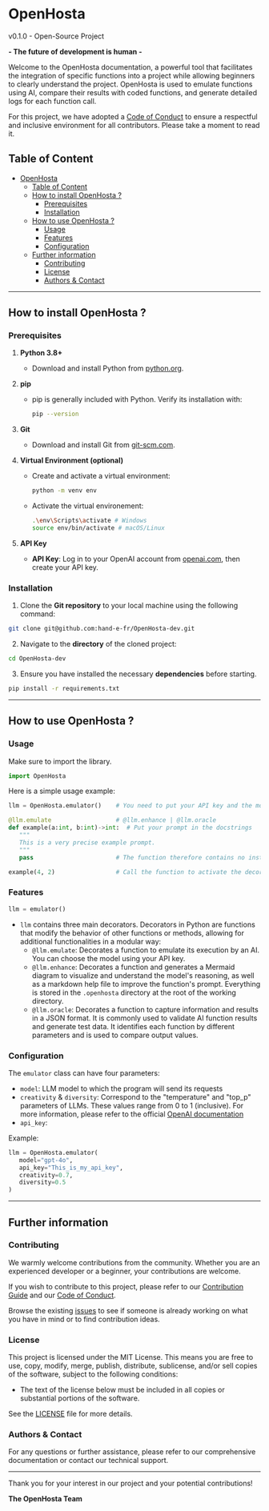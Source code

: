 # OpenHosta 
v0.1.0 - Open-Source Project

**- The future of development is human -**

Welcome to the OpenHosta documentation, a powerful tool that facilitates the integration of specific functions into a project while allowing beginners to clearly understand the project. OpenHosta is used to emulate functions using AI, compare their results with coded functions, and generate detailed logs for each function call.

For this project, we have adopted a [Code of Conduct](CODE_OF_CONDUCT.md) to ensure a respectful and inclusive environment for all contributors. Please take a moment to read it.

## Table of Content

- [OpenHosta](#openhosta)
  - [Table of Content](#table-of-content)
  - [How to install OpenHosta ?](#how-to-install-openhosta-)
    - [Prerequisites](#prerequisites)
    - [Installation](#installation)
  - [How to use OpenHosta ?](#how-to-use-openhosta-)
    - [Usage](#usage)
    - [Features](#features)
    - [Configuration](#configuration)
  - [Further information](#further-information)
    - [Contributing](#contributing)
    - [License](#license)
    - [Authors \& Contact](#authors--contact)

---

## How to install OpenHosta ?

### Prerequisites

1. **Python 3.8+**
   - Download and install Python from [python.org](https://www.python.org/downloads/).

2. **pip**
   - pip is generally included with Python. Verify its installation with:
     ```sh
     pip --version
     ```

3. **Git**
   - Download and install Git from [git-scm.com](https://git-scm.com/downloads).

4. **Virtual Environment (optional)**
   - Create and activate a virtual environment:
     ```bash
     python -m venv env
     ```
   - Activate the virtual environement:
      ```bash
      .\env\Scripts\activate # Windows
      source env/bin/activate # macOS/Linux
      ```

5. **API Key**
   - **API Key**: Log in to your OpenAI account from [openai.com](https://openai.com/), then create your API key.

### Installation

1. Clone the **Git repository** to your local machine using the following command:

```bash
git clone git@github.com:hand-e-fr/OpenHosta-dev.git
```

2. Navigate to the **directory** of the cloned project:

```bash
cd OpenHosta-dev
```

3. Ensure you have installed the necessary **dependencies** before starting.

```bash
pip install -r requirements.txt
```

---

## How to use OpenHosta ?

### Usage

Make sure to import the library.

```python
import OpenHosta
```

Here is a simple usage example:

```python
llm = OpenHosta.emulator()    # You need to put your API key and the model as parameters

@llm.emulate                  # @llm.enhance | @llm.oracle
def example(a:int, b:int)->int:  # Put your prompt in the docstrings
   """
   This is a very precise example prompt.  
   """
   pass                       # The function therefore contains no instructions

example(4, 2)                 # Call the function to activate the decorator      
```

### Features

```python
llm = emulator()
```

- `llm` contains three main decorators. Decorators in Python are functions that modify the behavior of other functions or methods, allowing for additional functionalities in a modular way:
  - `@llm.emulate`: Decorates a function to emulate its execution by an AI. You can choose the model using your API key.
  - `@llm.enhance`: Decorates a function and generates a Mermaid diagram to visualize and understand the model's reasoning, as well as a markdown help file to improve the function's prompt. Everything is stored in the `.openhosta` directory at the root of the working directory.
  - `@llm.oracle`: Decorates a function to capture information and results in a JSON format. It is commonly used to validate AI function results and generate test data. It identifies each function by different parameters and is used to compare output values.

### Configuration

The `emulator` class can have four parameters:
   - `model`: LLM model to which the program will send its requests
   - `creativity` & `diversity`: Correspond to the "temperature" and "top_p" parameters of LLMs. These values range from 0 to 1 (inclusive). For more information, please refer to the official [OpenAI documentation](https://openai.com/)
   - `api_key`:

Example:
```python
llm = OpenHosta.emulator(
   model="gpt-4o", 
   api_key="This_is_my_api_key",
   creativity=0.7,
   diversity=0.5
)
```

---

## Further information

### Contributing

We warmly welcome contributions from the community. Whether you are an experienced developer or a beginner, your contributions are welcome.

If you wish to contribute to this project, please refer to our [Contribution Guide](CONTRIBUTING.md) and our [Code of Conduct](CODE_OF_CONDUCT.md).

Browse the existing [issues](https://github.com/hand-e-fr/OpenHosta-dev/issues) to see if someone is already working on what you have in mind or to find contribution ideas.

### License

This project is licensed under the MIT License. This means you are free to use, copy, modify, merge, publish, distribute, sublicense, and/or sell copies of the software, subject to the following conditions:

  - The text of the license below must be included in all copies or substantial portions of the software.

See the [LICENSE](LICENSE) file for more details.

### Authors & Contact

For any questions or further assistance, please refer to our comprehensive documentation or contact our technical support.

---

Thank you for your interest in our project and your potential contributions!

**The OpenHosta Team**